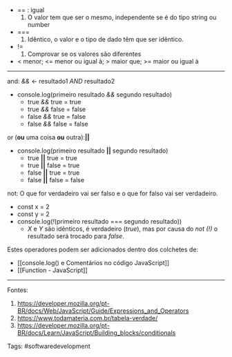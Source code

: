 
-  == : igual
	1. O valor tem que ser o mesmo, independente se é do tipo string ou number
-  ===
	1. Idêntico, o valor e o tipo de dado têm que ser idêntico.
-  !=
	1. Comprovar se os valores são diferentes
- < menor; <= menor ou igual à; > maior que; >= maior ou igual à


---
and: *&&* ← resultado1 *AND* resultado2
- console.log(primeiro resultado *&&* segundo resultado)
    - true *&&* true = true
    - true *&&* false = false
    - false *&&* true = false
    - false *&&* false = false

or (**ou** uma coisa **ou** outra):**||**
- console.log(primeiro resultado **||** segundo resultado)
    - true **||** true = true
    - true **||** false = true
    - false **||** true = true
    - false **||** false = false

not: O que for verdadeiro vai ser falso e o que for falso vai ser verdadeiro.
- const x = 2
- const y = 2
- console.log(*!*(primeiro resultado === segundo resultado))
    - *X* e *Y* são idênticos, é verdadeiro (*true*), mas por causa do *not (!)* o resultado será trocado para *false*.

Estes operadores podem ser adicionados dentro dos colchetes de:
- [[console.log() e Comentários no código JavaScript]]
- [[Function - JavaScript]]

---
Fontes:
1. https://developer.mozilla.org/pt-BR/docs/Web/JavaScript/Guide/Expressions_and_Operators
2. https://www.todamateria.com.br/tabela-verdade/
3. https://developer.mozilla.org/pt-BR/docs/Learn/JavaScript/Building_blocks/conditionals

Tags: #softwaredevelopment 